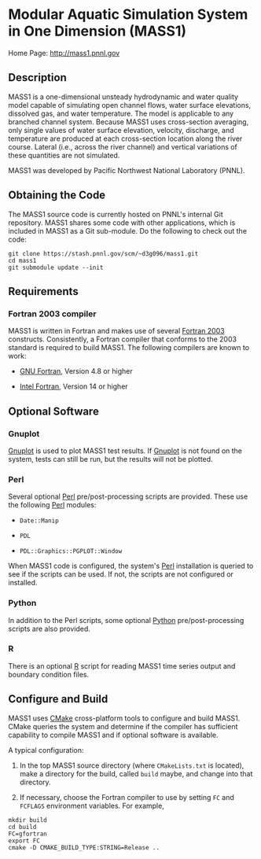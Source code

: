# Modular Aquatic Simulation System in One Dimension (MASS1)

Home Page: http://mass1.pnnl.gov

## Description

MASS1 is a one-dimensional unsteady hydrodynamic and water quality
model capable of simulating open channel flows, water surface
elevations, dissolved gas, and water temperature. The model is
applicable to any branched channel system. Because MASS1 uses
cross-section averaging, only single values of water surface
elevation, velocity, discharge, and temperature are produced at each
cross-section location along the river course. Lateral (i.e., across
the river channel) and vertical variations of these quantities are not
simulated.  

MASS1 was developed by Pacific Northwest National Laboratory (PNNL).

## Obtaining the Code

The MASS1 source code is currently hosted on PNNL's internal Git
repository.  MASS1 shares some code with other applications, which is
included in MASS1 as a Git sub-module.  Do the following to check out
the code:

```
git clone https://stash.pnnl.gov/scm/~d3g096/mass1.git
cd mass1
git submodule update --init
```

## Requirements

### Fortran 2003 compiler

MASS1 is written in Fortran and makes use of several
[Fortran 2003](http://fortranwiki.org/fortran/show/Fortran+2003)
constructs.  Consistently, a Fortran compiler that conforms to the
2003 standard is required to build MASS1. The following compilers are
known to work:

* [GNU Fortran](https://gcc.gnu.org/fortran/), Version 4.8 or higher

* [Intel Fortran](https://software.intel.com/en-us/fortran-compilers),
  Version 14 or higher 

## Optional Software

### Gnuplot

[Gnuplot](http://www.gnuplot.info/) is used to plot MASS1 test
results.  If [Gnuplot](http://www.gnuplot.info/) is not found on the
system, tests can still be run, but the results will not be plotted.  

### Perl

Several optional [Perl](https://www.perl.org/) pre/post-processing
scripts are provided.  These use the following
[Perl](https://www.perl.org/) modules:

* `Date::Manip`

* `PDL`

* `PDL::Graphics::PGPLOT::Window`

When MASS1 code is configured, the system's
[Perl](https://www.perl.org/) installation is queried to see if the
scripts can be used. If not, the scripts are not configured or
installed.  

### Python

In addition to the Perl scripts, some optional
[Python](https://www.python.org/) pre/post-processing scripts are also
provided.  

### R

There is an optional [R](https://www.r-project.org/) script for
reading MASS1 time series output and boundary condition files. 

## Configure and Build

MASS1 uses [CMake](https://cmake.org/) cross-platform tools to
configure and build MASS1.  CMake queries  the system
and determine if the compiler has sufficient capability to compile
MASS1 and if optional software is available.  

A typical configuration:

1. In the top MASS1 source directory (where `CMakeLists.txt` is
   located), make a directory for the build, called `build` maybe, and
   change into that directory.
   
2. If necessary, choose the Fortran compiler to use by setting `FC`
   and `FCFLAGS` environment variables. For example, 

```
mkdir build
cd build
FC=gfortran
export FC
cmake -D CMAKE_BUILD_TYPE:STRING=Release ..
```



